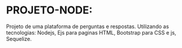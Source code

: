 # PROJETO-NODE:
Projeto de uma plataforma de perguntas e respostas.
Utilizando as tecnologias: Nodejs, Ejs para paginas HTML, Bootstrap para CSS e js, Sequelize.
